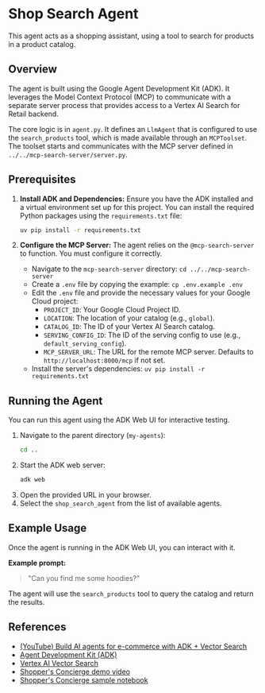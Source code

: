 # Shop Search Agent

This agent acts as a shopping assistant, using a tool to search for products in a product catalog.

## Overview

The agent is built using the Google Agent Development Kit (ADK). It leverages the Model Context Protocol (MCP) to communicate with a separate server process that provides access to a Vertex AI Search for Retail backend.

The core logic is in `agent.py`. It defines an `LlmAgent` that is configured to use the `search_products` tool, which is made available through an `MCPToolset`. The toolset starts and communicates with the MCP server defined in `../../mcp-search-server/server.py`.

## Prerequisites

1.  **Install ADK and Dependencies:** Ensure you have the ADK installed and a virtual environment set up for this project. You can install the required Python packages using the `requirements.txt` file:
    ```bash
    uv pip install -r requirements.txt
    ```

2.  **Configure the MCP Server:** The agent relies on the `@mcp-search-server` to function. You must configure it correctly.
    *   Navigate to the `mcp-search-server` directory: `cd ../../mcp-search-server`
    *   Create a `.env` file by copying the example: `cp .env.example .env`
    *   Edit the `.env` file and provide the necessary values for your Google Cloud project:
        *   `PROJECT_ID`: Your Google Cloud Project ID.
        *   `LOCATION`: The location of your catalog (e.g., `global`).
        *   `CATALOG_ID`: The ID of your Vertex AI Search catalog.
        *   `SERVING_CONFIG_ID`: The ID of the serving config to use (e.g., `default_serving_config`).
        *   `MCP_SERVER_URL`: The URL for the remote MCP server. Defaults to `http://localhost:8000/mcp` if not set.
    *   Install the server's dependencies: `uv pip install -r requirements.txt`

## Running the Agent

You can run this agent using the ADK Web UI for interactive testing.

1.  Navigate to the parent directory (`my-agents`):
    ```bash
    cd .. 
    ```
2.  Start the ADK web server:
    ```bash
    adk web
    ```
3.  Open the provided URL in your browser.
4.  Select the `shop_search_agent` from the list of available agents.

## Example Usage

Once the agent is running in the ADK Web UI, you can interact with it.

**Example prompt:**
> "Can you find me some hoodies?"

The agent will use the `search_products` tool to query the catalog and return the results.

## References

- [(YouTube) Build AI agents for e-commerce with ADK + Vector Search](https://www.youtube.com/watch?v=UIntXBP--gI)
- [Agent Development Kit (ADK)](https://goo.gle/3RGrB9T)
- [Vertex AI Vector Search](https://goo.gle/3T5xxK5)
- [Shopper's Concierge demo video](https://goo.gle/4jRbMJb)
- [Shopper's Concierge sample notebook](https://goo.gle/4kMkxot)
